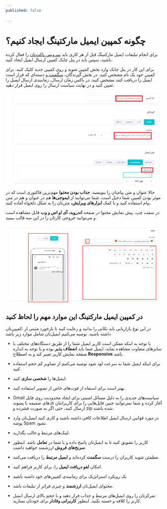 ```yaml
---
published: false

---
```

# چگونه کمپین ایمیل مارکتینگ ایجاد کنیم؟

برای انجام تبلیغات ایمیل مارکتینگ قبل از هر کاری باید [سرویس پاکت‌تان](https://doc.chabok.io/panel/settings.html#%D9%81%D8%B9%D8%A7%D9%84%D8%B3%D8%A7%D8%B2%DB%8C-%D8%AF%D8%B1%DA%AF%D8%A7%D9%87-%D8%A7%D8%B1%D8%B3%D8%A7%D9%84-%D8%A7%DB%8C%D9%85%DB%8C%D9%84) را فعال کرده باشید، سپس باید در پنل چابک کمپین ارسال ایمیل ایجاد کنید.

برای این کار در پنل چابک وارد بخش کمپین شوید و روی کمپین جدید کلیک کنید. برای کمپین خود یک نام مشخص کنید. در بخش گیرندگان، [سگمنت ](https://doc.chabok.io/panel/segment.html)و دسته‌ای که قرار است ایمیل را دریافت کنند مشخص کنید. در باکس زمان ارسال، زمانبندی ارسال ایمیل را تعیین کنید و در نهایت سیاست ارسال را روی ایمیل قرار دهید.

![](/uploads/emailcampain-1.png)

حالا عنوان و متن پیام‌تان را بنویسید. **جذاب بودن محتوا** مهم‌ترین فاکتوری است که در موثر بودن کمپین شما دخیل است.  شما می‌توانید از **ایموجی‌ها** هم در عنوان و هم در متن پیام استفاده کنید و با کمک **ابزارهای ویرایش،** متن‌تان را به شکل دلخواه آماده کنید.

در سمت چپ، پیش نمایش محتوا در صفحه **اندروید، آی او اس و وب** قابل مشاهده است و می‌توانید خروجی کارتان را در این سه قالب ببینید.

![](/uploads/email-content.png)

## در کمپین ایمیل مارکتینگ این موارد مهم را لحاظ کنید

در این نوع بازاریابی باید نکاتی را بدانید و رعایت کنید تا بازخورد مثبتی از :کمپین‌تان داشته باشید. توصیه می‌کنیم ایمیل‌تان شامل موارد زیر باشد

* 	با توجه به اینکه ممکن است کاربر ایمیل شما را از طریق دستگاه‌های مختلف با سایز‌های متفاوت مشاهده نماید، ایمیل شما باید **انعطاف پذیر** بوده و با توجه به اندازه صفحه نمایش کاربر تغییر کند و به اصطلاح **Responsive** باشد.
* 	برای اینکه ایمیل شما به سرعت لود شود توصیه می‌کنیم از تصاویر کم حجم استفاده کنید.
* 	ایمیل‌ها را **شخصی سازی** کنید.
* 	بهتر است برای استفاه از فوت‌های خاص از تصویر استفاده کنید.
* 	Gmail  سیاست‌های جدیدی را به دلیل مسائل امنیتی برای ایجاد محدودیت روی فایل های ضمیمه با پسوند.js  آغاز کرده و شما نمی‌توانید چنین فایل‌هایی را برای کاربرانتان ارسال کنید، حتی اگر به صورت فشرده و zip شده باشند.
* 	در مورد قوانین ارسال ایمیل اطلاعات کافی داشته باشید و کاری کنید ایمیل‌تان وارد پوشه Spam نشود.
* 	لینک‌های مرتبط و جالب بگذارید.
* 	کاربر را تشویق کنید تا به ایمیل‌تان پاسخ داده و با شما در **تعامل** باشد. اینطور **سرنخ‌های فروش** ارزشمند خواهید داشت.
* 	مطمئن شوید کاربران را درست **سگمنت** کرده‌اید و **ایمیل مرتبط** را دریافت می‌کنند.
* 	امکان **لغو دریافت ایمیل** را، برای کاربر فراهم کنید.
* 	یک رویکرد استراتژیک برای زمانبندی کمپین‌های خود داشته باشید
* 	محتوای ایمیل‌تان **ارزشمند** و چیزی فراتر از تبلیغات باشد.


* تمرکزتان را روی ایمیل‌های مرتبط و جذاب قرار دهید و با حجم بالای ارسال ایمیل کاربر را کلافه و خسته نکنید. اینطور **کاربرانی وفادار** برای خودتان بسازید.